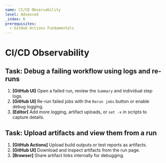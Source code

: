 ```yaml
---
name: CI/CD Observability
level: Advanced
_index: 0
prerequisites:
  - GitHub Actions Fundamentals
---
```


# CI/CD Observability

## Task: Debug a failing workflow using logs and re-runs

1. **[GitHub UI]** Open a failed run, review the `Summary` and individual step logs.
2. **[GitHub UI]** Re-run failed jobs with the `Rerun jobs` button or enable debug logging.
3. **[Editor]** Add more logging, artifact uploads, or `set -x` in scripts to capture details.

## Task: Upload artifacts and view them from a run

1. **[GitHub Actions]** Upload build outputs or test reports as artifacts.
2. **[GitHub UI]** Download and inspect artifacts from the run page.
3. **[Browser]** Share artifact links internally for debugging.

